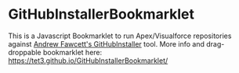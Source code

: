 GitHubInstallerBookmarklet
==========================

This is a Javascript Bookmarklet to run Apex/Visualforce repositories against [Andrew Fawcett's GitHubInstaller](https://github.com/afawcett/githubsfdeploy) tool. More info and drag-droppable bookmarklet here: https://tet3.github.io/GitHubInstallerBookmarklet/